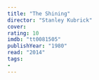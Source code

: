 ```yaml
---
title: "The Shining"
director: "Stanley Kubrick"
cover: 
rating: 10
imdb: "tt0081505"
publishYear: "1980"
read: "2014"
tags:
- 
---
```

